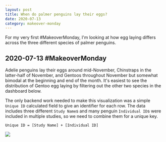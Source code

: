 ```yaml
---
layout: post
title: When do palmer penguins lay their eggs?
date: 2020-07-13
category: makeover-monday
---
```


For my very first #MakeoverMonday, I'm looking at how egg laying differs across the three different species of palmer penguins. <!--more-->

## 2020-07-13 #MakeoverMonday

Adelie penguins lay their eggs around mid-November, Chinstraps in the latter-half of November, and Gentoos throughout November but somewhat bimodal at the beginning and end of the month. It's easiest to see the distribution of Gentoo egg laying by filtering out the other two species in the dashboard below.

The only backend work needed to make this visualization was a simple `Unique ID` calculated field to give an identifier for each row. The data includes three different `Study Name`s and many penguin `Individual ID`s were included in multiple studies, so we need to combine them for a unique key.

```
Unique ID = [Study Name] + [Individual ID]
```

<div class='tableauPlaceholder' id='viz1595347416561' style='position: relative'><noscript><a href='#'><img alt=' ' src='https:&#47;&#47;public.tableau.com&#47;static&#47;images&#47;pa&#47;palmer-penguins&#47;egg-laying-timeline&#47;1_rss.png' style='border: none' /></a></noscript><object class='tableauViz'  style='display:none;'><param name='host_url' value='https%3A%2F%2Fpublic.tableau.com%2F' /> <param name='embed_code_version' value='3' /> <param name='site_root' value='' /><param name='name' value='palmer-penguins&#47;egg-laying-timeline' /><param name='tabs' value='no' /><param name='toolbar' value='yes' /><param name='static_image' value='https:&#47;&#47;public.tableau.com&#47;static&#47;images&#47;pa&#47;palmer-penguins&#47;egg-laying-timeline&#47;1.png' /> <param name='animate_transition' value='yes' /><param name='display_static_image' value='yes' /><param name='display_spinner' value='yes' /><param name='display_overlay' value='yes' /><param name='display_count' value='yes' /><param name='language' value='en' /><param name='filter' value='publish=yes' /></object></div><script type='text/javascript'> var divElement = document.getElementById('viz1595347416561'); var vizElement = divElement.getElementsByTagName('object')[0]; if ( divElement.offsetWidth > 800 ) { vizElement.style.width='900px';vizElement.style.height='827px';} else if ( divElement.offsetWidth > 500 ) { vizElement.style.width='100%';vizElement.style.height=(divElement.offsetWidth*0.75)+'px';} else { vizElement.style.width='100%';vizElement.style.height='1127px';} var scriptElement = document.createElement('script'); scriptElement.src = 'https://public.tableau.com/javascripts/api/viz_v1.js'; vizElement.parentNode.insertBefore(scriptElement, vizElement);</script>
